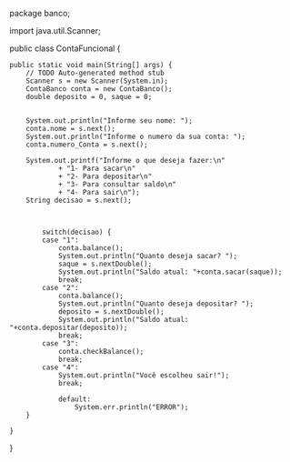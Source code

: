 package banco;

import java.util.Scanner;

public class ContaFuncional {

	public static void main(String[] args) {
		// TODO Auto-generated method stub
		Scanner s = new Scanner(System.in);
		ContaBanco conta = new ContaBanco();
		double deposito = 0, saque = 0;
		
		
		System.out.println("Informe seu nome: ");
		conta.nome = s.next();
		System.out.println("Informe o numero da sua conta: ");
		conta.numero_Conta = s.next();
		
		System.out.printf("Informe o que deseja fazer:\n"
				+ "1- Para sacar\n"
				+ "2- Para depositar\n"
				+ "3- Para consultar saldo\n"
				+ "4- Para sair\n");
		String decisao = s.next();
		
		
		
			switch(decisao) {
			case "1":
				conta.balance();
				System.out.println("Quanto deseja sacar? ");
			    saque = s.nextDouble();
				System.out.println("Saldo atual: "+conta.sacar(saque));
				break;
			case "2":
				conta.balance();
				System.out.println("Quanto deseja depositar? ");
			    deposito = s.nextDouble();
				System.out.println("Saldo atual: "+conta.depositar(deposito));
				break;
			case "3":
				conta.checkBalance();
				break;
			case "4":
				System.out.println("Você escolheu sair!");
				break;
				
				default:
					System.err.println("ERROR");
		}

	}

}

